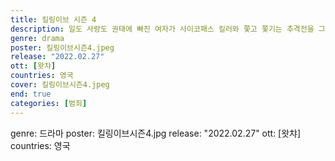 ```yaml
---
title: 킬링이브 시즌 4
description: 일도 사랑도 권태에 빠진 여자가 사이코패스 킬러와 쫓고 쫓기는 추격전을 그린 드라마. 범죄 심리에 병적인 흥미를 가진 영국 정보국 요원 이브, 청부 살인에 희열을 느끼며 살아가는 사이코패스 킬러 빌라넬. 알 수 없는 집착에 사로잡혀 서로를 쫓기 시작한다.
genre: drama
poster: 킬링이브시즌4.jpeg
release: "2022.02.27"
ott: [왓챠]
countries: 영국
cover: 킬링이브시즌4.jpeg
end: true
categories: [범죄]
---
```


genre: 드라마
poster: 킬링이브시즌4.jpg
release: "2022.02.27"
ott: [왓챠]
countries: 영국
